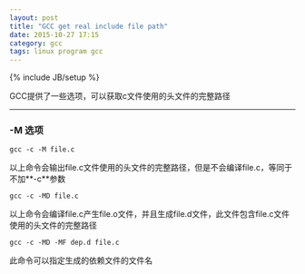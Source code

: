 ```yaml
---
layout: post
title: "GCC get real include file path"
date: 2015-10-27 17:15
category: gcc
tags: linux program gcc
---
```

{% include JB/setup %}

GCC提供了一些选项，可以获取c文件使用的头文件的完整路径

------

### -M 选项
    gcc -c -M file.c

以上命令会输出file.c文件使用的头文件的完整路径，但是不会编译file.c，等同于不加**-c**参数

    gcc -c -MD file.c

以上命令会编译file.c产生file.o文件，并且生成file.d文件，此文件包含file.c文件使用的头文件的完整路径

    gcc -c -MD -MF dep.d file.c

此命令可以指定生成的依赖文件的文件名
